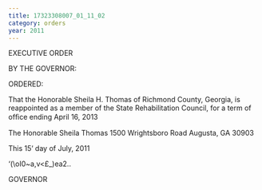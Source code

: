 ```yaml
---
title: 17323308007_01_11_02
category: orders
year: 2011
---
```

 

EXECUTIVE ORDER

BY THE GOVERNOR:

ORDERED:

That the Honorable Sheila H. Thomas of Richmond County,
Georgia, is reappointed as a member of the State Rehabilitation
Council, for a term of ofﬁce ending April 16, 2013

The Honorable Sheila Thomas
1500 Wrightsboro Road
Augusta, GA 30903

This 15‘ day of July, 2011

‘(\oI0~a,v\<£_)ea2..

GOVERNOR

